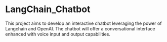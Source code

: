 # LangChain_Chatbot
This project aims to develop an interactive chatbot leveraging the power of Langchain and OpenAI. The chatbot will offer a conversational interface enhanced with voice input and output capabilities.
